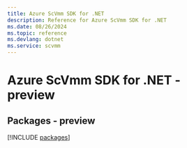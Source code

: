 ```yaml
---
title: Azure ScVmm SDK for .NET
description: Reference for Azure ScVmm SDK for .NET
ms.date: 08/26/2024
ms.topic: reference
ms.devlang: dotnet
ms.service: scvmm
---
```

# Azure ScVmm SDK for .NET - preview
## Packages - preview
[!INCLUDE [packages](scvmm-index.md)]